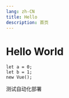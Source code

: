 ```yaml
---
lang: zh-CN
title: Hello
description: 首页
---
```


# Hello World

```javascript{2-3}
let a = 0;
let b = 1;
new Vue();
```

测试自动化部署
